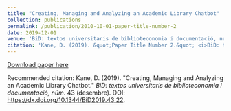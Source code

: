 ```yaml
---
title: "Creating, Managing and Analyzing an Academic Library Chatbot"
collection: publications
permalink: /publication/2010-10-01-paper-title-number-2
date: 2019-12-01
venue: 'BiD: textos universitaris de biblioteconomia i documentació, núm'
citation: 'Kane, D. (2019). &quot;Paper Title Number 2.&quot; <i>BiD: textos universitaris de biblioteconomia i documentació, núm</i>. 43.'
---
```


[Download paper here](https://dx.doi.org/10.1344/BiD2019.43.22)

Recommended citation: Kane, D. (2019). "Creating, Managing and Analyzing an Academic Library Chatbot." <i>BiD: textos universitaris de biblioteconomia i documentació, núm</i>. 43 (desembre). DOI: https://dx.doi.org/10.1344/BiD2019.43.22.
